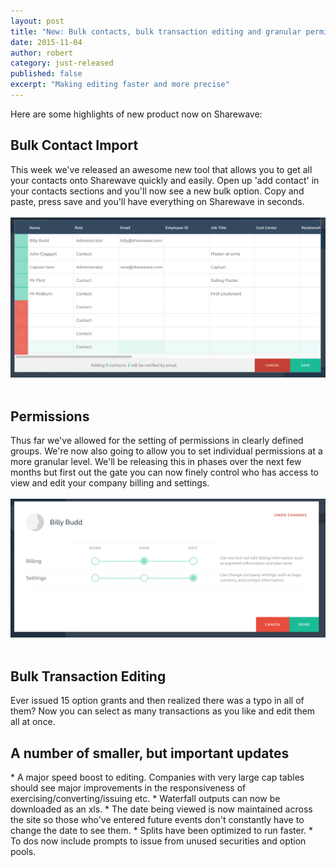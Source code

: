 ```yaml
---
layout: post
title: "New: Bulk contacts, bulk transaction editing and granular permissions"
date: 2015-11-04
author: robert
category: just-released
published: false
excerpt: "Making editing faster and more precise"
---
```

Here are some highlights of new product now on Sharewave:

<h2 style="text-align: left">Bulk Contact Import</h2>
This week we've released an awesome new tool that allows you to get all your contacts onto Sharewave quickly and easily. Open up 'add contact' in your contacts sections and you'll now see a new bulk option. Copy and paste, press save and you'll have everything on Sharewave in seconds.
<br><br>
<img src="/images/bulkcontacts.png">
<br><br>

<h2 style="text-align: left">Permissions</h2>
Thus far we've allowed for the setting of permissions in clearly defined groups. We're now also going to allow you to set individual permissions at a more granular level. We'll be releasing this in phases over the next few months but first out the gate you can now finely control who has access to view and edit your company billing and settings.
<br><br>
<img src="/images/permissions_v1.png">
<br><br>

<h2 style="text-align: left">Bulk Transaction Editing</h2>
Ever issued 15 option grants and then realized there was a typo in all of them? Now you can select as many transactions as you like and edit them all at once.

<h2 style="text-align: left">A number of smaller, but important updates</h2>
* A major speed boost to editing. Companies with very large cap tables should see major improvements in the responsiveness of exercising/converting/issuing etc.
* Waterfall outputs can now be downloaded as an xls.
* The date being viewed is now maintained across the site so those who've entered future events don't constantly have to change the date to see them.
* Splits have been optimized to run faster.
* To dos now include prompts to issue from unused securities and option pools.
